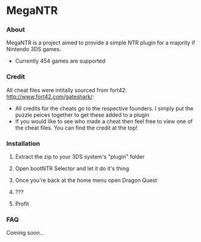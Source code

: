 # MegaNTR

### About
MegaNTR is a project aimed to provide a simple NTR plugin for a majority if Nintendo 3DS games.

  - Currently 454 games are supported

### Credit

All cheat files were intitally sourced from fort42: http://www.fort42.com/gateshark/:
  - All credits for the cheats go to the respective founders. I simply put the puzzle peices together to get these added to a plugin
  - If you would like to see who made a cheat then feel free to view one of the cheat files. You can find the credit at the top!

### Installation

1. Extract the zip to your 3DS system's "plugin" folder

2. Open bootNTR Selector and let it do it's thing

3. Once you're back at the home menu open Dragon Quest

4. ???

5. Profit

### FAQ
Coming soon...
